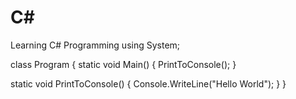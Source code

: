 # C#
Learning C# Programming
using System;

class Program 
{
  static void Main()
  {
     PrintToConsole();
  }

  static void PrintToConsole()
  {
    Console.WriteLine("Hello World");
  }
}
